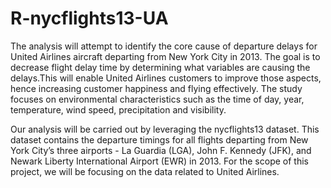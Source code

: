 # R-nycflights13-UA
The analysis will attempt to identify the core cause of departure delays for United Airlines aircraft
departing from New York City in 2013. The goal is to decrease flight delay time by determining
what variables are causing the delays.This will enable United Airlines customers to improve those
aspects, hence increasing customer happiness and flying effectively. The study focuses on environmental
characteristics such as the time of day, year, temperature, wind speed, precipitation and
visibility.

Our analysis will be carried out by leveraging the nycflights13 dataset. This dataset contains
the departure timings for all flights departing from New York City’s three airports - La Guardia
(LGA), John F. Kennedy (JFK), and Newark Liberty International Airport (EWR) in 2013. For
the scope of this project, we will be focusing on the data related to United Airlines.
